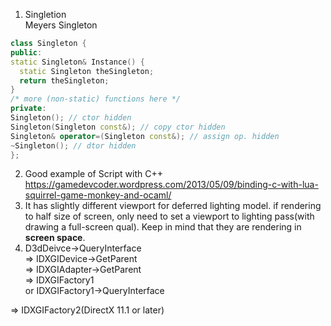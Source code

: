 1. Singletion  
Meyers Singleton  
```c++
class Singleton {
public:
static Singleton& Instance() {
  static Singleton theSingleton;
  return theSingleton;
}
/* more (non-static) functions here */
private:
Singleton(); // ctor hidden
Singleton(Singleton const&); // copy ctor hidden
Singleton& operator=(Singleton const&); // assign op. hidden
~Singleton(); // dtor hidden
};
```
2. Good example of Script with C++  
https://gamedevcoder.wordpress.com/2013/05/09/binding-c-with-lua-squirrel-game-monkey-and-ocaml/
3. It has slightly different viewport for deferred lighting model. if rendering to half size of screen, only need to set a viewport to lighting pass(with drawing a full-screen qual). Keep in mind that they are rendering in **screen space**.
4. D3dDeivce->QueryInterface  
=> IDXGIDevice->GetParent  
=> IDXGIAdapter->GetParent  
=> IDXGIFactory1  
   or IDXGIFactory1->QueryInterface  


=> IDXGIFactory2(DirectX 11.1 or later)  
